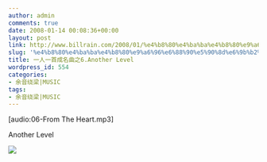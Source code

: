 ```yaml
---
author: admin
comments: true
date: 2008-01-14 00:08:36+00:00
layout: post
link: http://www.billrain.com/2008/01/%e4%b8%80%e4%ba%ba%e4%b8%80%e9%a6%96%e6%88%90%e5%90%8d%e6%9b%b2%e4%b9%8b6from-the-heart/
slug: '%e4%b8%80%e4%ba%ba%e4%b8%80%e9%a6%96%e6%88%90%e5%90%8d%e6%9b%b2%e4%b9%8b6from-the-heart'
title: 一人一首成名曲之6.Another Level
wordpress_id: 554
categories:
- 余音绕梁|MUSIC
tags:
- 余音绕梁|MUSIC
---
```


[audio:06-From The Heart.mp3]

Another Level<From the Heart>

![](http://www.bbc.co.uk/manchester/music/reviews/albums/2002/04/02/from_the_heart01.jpg)
